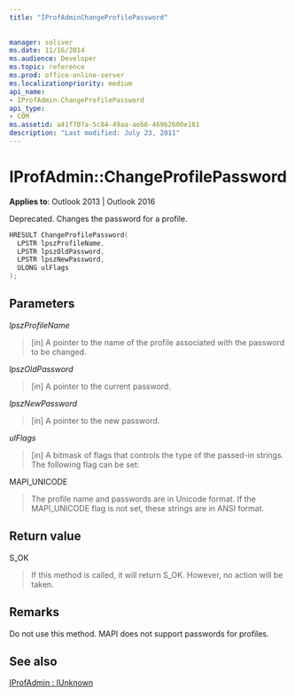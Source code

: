 ```yaml
---
title: "IProfAdminChangeProfilePassword"
 
 
manager: soliver
ms.date: 11/16/2014
ms.audience: Developer
ms.topic: reference
ms.prod: office-online-server
ms.localizationpriority: medium
api_name:
- IProfAdmin.ChangeProfilePassword
api_type:
- COM
ms.assetid: a41f707a-5c84-49aa-aeb6-469b2600e181
description: "Last modified: July 23, 2011"
---
```


# IProfAdmin::ChangeProfilePassword

  
  
**Applies to**: Outlook 2013 | Outlook 2016 
  
Deprecated. Changes the password for a profile.
  
```cpp
HRESULT ChangeProfilePassword(
  LPSTR lpszProfileName,
  LPSTR lpszOldPassword,
  LPSTR lpszNewPassword,
  ULONG ulFlags
);
```

## Parameters

 _lpszProfileName_
  
> [in] A pointer to the name of the profile associated with the password to be changed.
    
 _lpszOldPassword_
  
> [in] A pointer to the current password.
    
 _lpszNewPassword_
  
> [in] A pointer to the new password.
    
 _ulFlags_
  
> [in] A bitmask of flags that controls the type of the passed-in strings. The following flag can be set:
    
MAPI_UNICODE 
  
> The profile name and passwords are in Unicode format. If the MAPI_UNICODE flag is not set, these strings are in ANSI format.
    
## Return value

S_OK 
  
> If this method is called, it will return S_OK. However, no action will be taken.
    
## Remarks

Do not use this method. MAPI does not support passwords for profiles.
  
## See also



[IProfAdmin : IUnknown](iprofadminiunknown.md)

